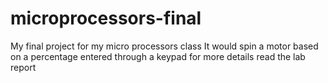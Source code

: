 # microprocessors-final
My final project for my micro processors class
It would spin a motor based on a percentage entered through a keypad
for more details read the lab report
